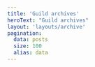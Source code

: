 ```yaml
---
title: 'Guild archives'
heroText: "Guild archives"
layout: 'layouts/archive'
pagination:
  data: posts
  size: 100
  alias: data
---
```


